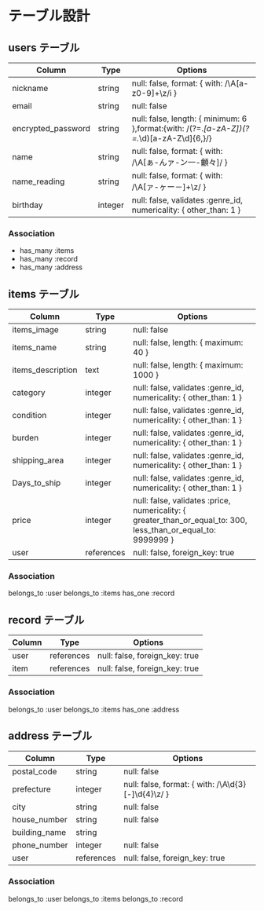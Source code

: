 # テーブル設計

## users テーブル

| Column             | Type    | Options                                                                                  |
| ------------------ | ------- | ---------------------------------------------------------------------------------------- |
| nickname           | string  | null: false, format: { with: /\A[a-z0-9]+\z/i }                                          |
| email              | string  | null: false                                                                              |
| encrypted_password | string  | null: false, length: { minimum: 6 },format:{with: /(?=.*[a-zA-Z])(?=.*\d)[a-zA-Z\d]{6,}/}|
| name               | string  | null: false, format: { with: /\A[ぁ-んァ-ン一-龥々]/ }                                     |
| name_reading       | string  | null: false, format: { with: /\A[ァ-ヶー－]+\z/ }                                         |
| birthday           | integer | null: false, validates :genre_id, numericality: { other_than: 1 }                        |

### Association

- has_many :items
- has_many :record
- has_many :address

## items テーブル

| Column            | Type       | Options                                                                                                       |
| ----------------- | ---------- | ------------------------------------------------------------------------------------------------------------- |
| items_image       | string     | null: false                                                                                                   |
| items_name        | string     | null: false, length: { maximum: 40 }                                                                          |
| items_description | text       | null: false, length: { maximum: 1000 }                                                                        |
| category          | integer    | null: false, validates :genre_id, numericality: { other_than: 1 }                                             |
| condition         | integer    | null: false, validates :genre_id, numericality: { other_than: 1 }                                             |
| burden            | integer    | null: false, validates :genre_id, numericality: { other_than: 1 }                                             |
| shipping_area     | integer    | null: false, validates :genre_id, numericality: { other_than: 1 }                                             |
| Days_to_ship      | integer    | null: false, validates :genre_id, numericality: { other_than: 1 }                                             |
| price             | integer    | null: false, validates :price, numericality: { greater_than_or_equal_to: 300, less_than_or_equal_to: 9999999 }|
| user              | references | null: false, foreign_key: true                                                                                |

### Association

belongs_to :user
belongs_to :items
has_one :record

## record テーブル

| Column    | Type       | Options                        |
| --------- | ---------- | ------------------------------ |
| user      | references | null: false, foreign_key: true |
| item      | references | null: false, foreign_key: true |

### Association

belongs_to :user
belongs_to :items
has_one :address

## address テーブル

| Column        | Type       | Options                                            |
| ------------- | ---------- | -------------------------------------------------- |
| postal_code   | string     | null: false                                        |
| prefecture    | integer    | null: false, format: { with: /\A\d{3}[-]\d{4}\z/ } |
| city          | string     | null: false                                        |
| house_number  | string     | null: false                                        |
| building_name | string     |                                                    |
| phone_number  | integer    | null: false                                        |
| user          | references | null: false, foreign_key: true                     |

### Association

belongs_to :user
belongs_to :items
belongs_to :record
